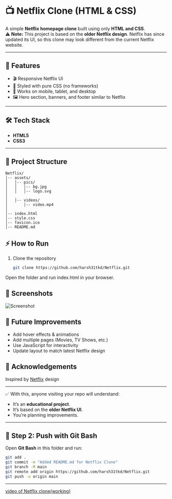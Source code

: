 # 📺 Netflix Clone (HTML & CSS)

A simple **Netflix homepage clone** built using only **HTML and CSS**.  
⚠️ **Note:** This project is based on the **older Netflix design**. Netflix has since updated its UI, so this clone may look different from the current Netflix website.  

---

## 🚀 Features
- 🎬 Responsive Netflix UI  
- 🎨 Styled with pure CSS (no frameworks)  
- 📱 Works on mobile, tablet, and desktop  
- 🖼️ Hero section, banners, and footer similar to Netflix  

---

## 🛠️ Tech Stack
- **HTML5**
- **CSS3**

---

## 📂 Project Structure
```
Netflix/
│-- assets/
│   │-- pics/
│   │   │-- bg.jpg
│   │   │-- logo.svg
│
│   │-- videos/
│       │-- video.mp4
│
│-- index.html
│-- style.css
│-- favicon.ico
│-- README.md
```
## ⚡ How to Run
1. Clone the repository  
   ```bash
   git clone https://github.com/harsh31tkd/Netflix.git
   ```
Open the folder and run index.html in your browser.


## 📸 Screenshots

![Screenshot](https://github.com/user-attachments/assets/e2a71124-0fb4-4755-b48e-7594c3aa0f09)

## 🎯 Future Improvements
- Add hover effects & animations
- Add multiple pages (Movies, TV Shows, etc.)
- Use JavaScript for interactivity
- Update layout to match latest Netflix design

## 🙌 Acknowledgements

Inspired by [Netflix](https://www.netflix.com/in/) design

---

✅ With this, anyone visiting your repo will understand:
- It’s an **educational project**.  
- It’s based on the **older Netflix UI**.  
- You’re planning improvements.  

---

## 📝 Step 2: Push with Git Bash

Open **Git Bash** in this folder and run:

```bash
git add .
git commit -m "Added README.md for Netflix Clone"
git branch -M main
git remote add origin https://github.com/harsh31tkd/Netflix.git
git push -u origin main
```
---

[video of Netflix clone(working)](https://screenapp.io/app/#/shared/OW7ObvH4mI)
